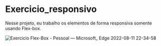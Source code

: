 # Exercicio_responsivo
Nesse projeto, eu trabalho os elementos de forma responsiva somente usando Flex-box.

![Exercicio Flex-Box - Pessoal — Microsoft_ Edge 2022-08-11 22-34-58](https://user-images.githubusercontent.com/83985190/184379535-e51924ff-d463-4226-900b-17b7bb3a1344.gif)
